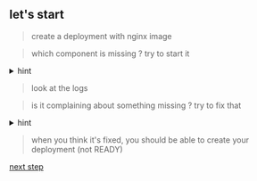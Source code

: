 ## let's start 

> create a deployment with nginx image

> which component is missing ? try to start it

<details>
  <summary>hint</summary>
  kube-apiserver is not running
</details>

> look at the logs

> is it complaining about something missing ? try to fix that

<details>
  <summary>hint</summary> 

  it complains `Error: --etcd-servers must be specified`

  start etcd

  use the "advertise client URLs" found in etcd logs 
</details>

> when you think it's fixed, you should be able to create your deployment (not READY)

[next step](./step01.md)

